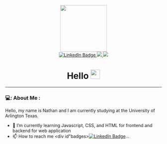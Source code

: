 <div id="header" align="center">
  <img src="https://media.giphy.com/media/ZDTbix65Me1YDNLDF3/giphy.gif" width="150"/>
    <div id="badges" align="center">
    <a href="https://www.linkedin.com/in/nathan-chugito-uta/">
      <img src="https://img.shields.io/badge/LinkedIn-blue?style=for-the-badge&logo=linkedin&logoColor=white" alt="LinkedIn Badge"/>
    </a>
    <a href="your-youtube-URL">
      <img src="https://img.shields.io/badge/Gmail-D14836?style=for-the-badge&logo=gmail&logoColor=white"/>
    </a>
    <a href="your-twitter-URL">
      <img src="https://img.shields.io/badge/Instagram-E4405F?style=for-the-badge&logo=instagram&logoColor=white"/>
    </a>
    <h1>
      Hello 
      <img src="https://media.giphy.com/media/hvRJCLFzcasrR4ia7z/giphy.gif" width="30px"/>
    </h1>
  </div>
</div>


---

### 💻: About Me :
Hello, my name is Nathan and I am currently studying at the University of Arlington Texas. 
- 🌱 I’m currently learning Javascript, CSS, and HTML for frontend and backend for web application
- 📫 How to reach me <div id"badges><a href="https://www.linkedin.com/in/nathan-chugito-uta/"><img src="https://img.shields.io/badge/LinkedIn-blue?style=for-the-badge&logo=linkedin&logoColor=white" alt="LinkedIn Badge"/></a></div>...

<!---
Nennechu/Nennechu is a ✨ special ✨ repository because its `README.md` (this file) appears on your GitHub profile.
You can click the Preview link to take a look at your changes.
--->
